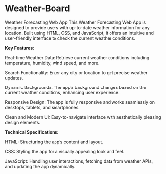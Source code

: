 # Weather-Board
Weather Forecasting Web App  This Weather Forecasting Web App is designed to provide users with up-to-date weather information for any location. Built using HTML, CSS, and JavaScript, it offers an intuitive and user-friendly interface to check the current weather conditions.

**Key Features:**

Real-time Weather Data: Retrieve current weather conditions including temperature, humidity, wind speed, and more.

Search Functionality: Enter any city or location to get precise weather updates.

Dynamic Backgrounds: The app’s background changes based on the current weather conditions, enhancing user experience.

Responsive Design: The app is fully responsive and works seamlessly on desktops, tablets, and smartphones.

Clean and Modern UI: Easy-to-navigate interface with aesthetically pleasing design elements.

**Technical Specifications:**

HTML: Structuring the app’s content and layout.

CSS: Styling the app for a visually appealing look and feel.

JavaScript: Handling user interactions, fetching data from weather APIs, and updating the app dynamically.

